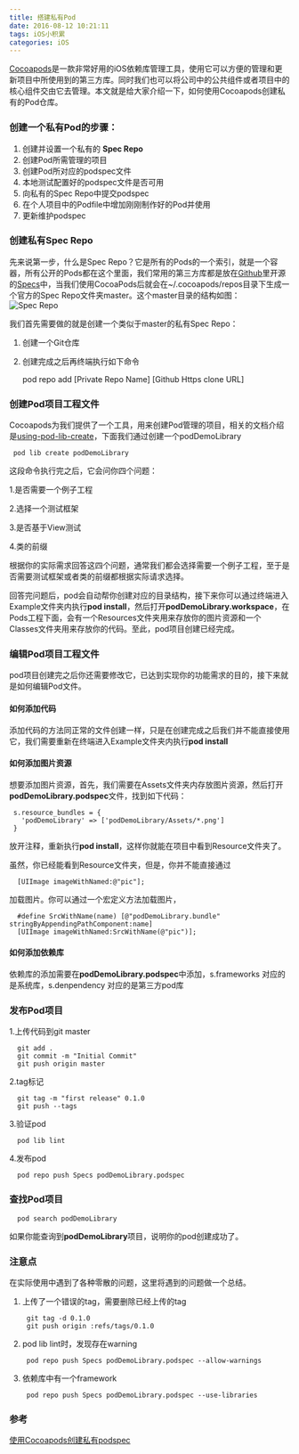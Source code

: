 ```yaml
---
title: 搭建私有Pod
date: 2016-08-12 10:21:11
tags: iOS小积累
categories: iOS
---
```


[Cocoapods](http://cocoapods.org/)是一款非常好用的iOS依赖库管理工具，使用它可以方便的管理和更新项目中所使用到的第三方库。同时我们也可以将公司中的公共组件或者项目中的核心组件交由它去管理。本文就是给大家介绍一下，如何使用Cocoapods创建私有的Pod仓库。

 
### 创建一个私有Pod的步骤：
 
 1. 创建并设置一个私有的 **Spec Repo**
 2. 创建Pod所需管理的项目
 3. 创建Pod所对应的podspec文件
 4. 本地测试配置好的podspec文件是否可用
 5. 向私有的Spec Repo中提交podspec
 6. 在个人项目中的Podfile中增加刚刚制作好的Pod并使用
 7. 更新维护podspec
 
### 创建私有Spec Repo
 
先来说第一步，什么是Spec Repo？它是所有的Pods的一个索引，就是一个容器，所有公开的Pods都在这个里面，我们常用的第三方库都是放在[Github](http://www.github.com)里开源的[Specs](https://github.com/CocoaPods/Specs)中，当我们使用CocoaPods后就会在~/.cocoapods/repos目录下生成一个官方的Spec Repo文件夹master。这个master目录的结构如图：
![Spec Repo](https://github.com/luzhiyongGit/luzhiyongGit.github.io/raw/hexo/images/Pod/spec_struct.png)

我们首先需要做的就是创建一个类似于master的私有Spec Repo：  
   1. 创建一个Git仓库  
   2. 创建完成之后再终端执行如下命令
      
      pod repo add [Private Repo Name] [Github Https clone URL]
 
### 创建Pod项目工程文件

Cocoapods为我们提供了一个工具，用来创建Pod管理的项目，相关的文档介绍是[using-pod-lib-create](http://guides.cocoapods.org/making/using-pod-lib-create)，下面我们通过创建一个podDemoLibrary
     
     pod lib create podDemoLibrary

这段命令执行完之后，它会问你四个问题：

1.是否需要一个例子工程

2.选择一个测试框架

3.是否基于View测试

4.类的前缀

根据你的实际需求回答这四个问题，通常我们都会选择需要一个例子工程，至于是否需要测试框架或者类的前缀都根据实际请求选择。

回答完问题后，pod会自动帮你创建对应的目录结构，接下来你可以通过终端进入Example文件夹内执行**pod install**，然后打开**podDemoLibrary.workspace**，在Pods工程下面，会有一个Resources文件夹用来存放你的图片资源和一个Classes文件夹用来存放你的代码。至此，pod项目创建已经完成。

### 编辑Pod项目工程文件
pod项目创建完之后你还需要修改它，已达到实现你的功能需求的目的，接下来就是如何编辑Pod文件。

#### 如何添加代码

添加代码的方法同正常的文件创建一样，只是在创建完成之后我们并不能直接使用它，我们需要重新在终端进入Example文件夹内执行**pod install**

#### 如何添加图片资源

想要添加图片资源，首先，我们需要在Assets文件夹内存放图片资源，然后打开**podDemoLibrary.podspec**文件，找到如下代码：

     s.resource_bundles = {
       'podDemoLibrary' => ['podDemoLibrary/Assets/*.png']
     } 

放开注释，重新执行**pod install**，这样你就能在项目中看到Resource文件夹了。

虽然，你已经能看到Resource文件夹，但是，你并不能直接通过
   
      [UIImage imageWithNamed:@"pic"];
      
加载图片。你可以通过一个宏定义方法加载图片，
   
      #define SrcWithName(name) [@"podDemoLibrary.bundle" stringByAppendingPathComponent:name]
      [UIImage imageWithNamed:SrcWithName(@"pic")];


#### 如何添加依赖库

依赖库的添加需要在**podDemoLibrary.podspec**中添加，s.frameworks 对应的是系统库，s.denpendency 对应的是第三方pod库

### 发布Pod项目
1.上传代码到git master
   
      git add .
      git commit -m "Initial Commit"
      git push origin master
      
2.tag标记
     
      git tag -m "first release" 0.1.0
      git push --tags
      
3.验证pod

      pod lib lint
      
4.发布pod

      pod repo push Specs podDemoLibrary.podspec

### 查找Pod项目

      pod search podDemoLibrary
      
如果你能查询到**podDemoLibrary**项目，说明你的pod创建成功了。

### 注意点

在实际使用中遇到了各种零散的问题，这里将遇到的问题做一个总结。

1. 上传了一个错误的tag，需要删除已经上传的tag
    
        git tag -d 0.1.0
        git push origin :refs/tags/0.1.0
      
2. pod lib lint时，发现存在warning
   
        pod repo push Specs podDemoLibrary.podspec --allow-warnings
        
3. 依赖库中有一个framework

        pod repo push Specs podDemoLibrary.podspec --use-libraries
        

### 参考

[使用Cocoapods创建私有podspec](http://blog.wtlucky.com/blog/2015/02/26/create-private-podspec/)


